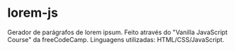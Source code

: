 # lorem-js
Gerador de parágrafos de lorem ipsum. Feito através do "Vanilla JavaScript Course" da freeCodeCamp. Linguagens utilizadas: HTML/CSS/JavaScript.
